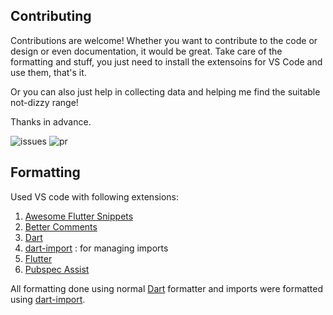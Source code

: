 ## Contributing
Contributions are welcome! Whether you want to contribute to the code or design or even documentation, it would be great. Take care of the formatting and stuff, you just need to install the extensoins for VS Code and use them, that's it.

Or you can also just help in collecting data and helping me find the suitable not-dizzy range!

Thanks in advance.

![issues](https://img.shields.io/github/issues-raw/illusion47586/dizzy) ![pr](https://img.shields.io/github/issues-pr-raw/illusion47586/dizzy)

## Formatting
Used VS code with following extensions:
1. [Awesome Flutter Snippets](https://marketplace.visualstudio.com/items?itemName=Nash.awesome-flutter-snippets)
2. [Better Comments](https://marketplace.visualstudio.com/items?itemName=aaron-bond.better-comments)
3. [Dart](https://marketplace.visualstudio.com/items?itemName=Dart-Code.dart-code)
4. [dart-import](https://marketplace.visualstudio.com/items?itemName=luanpotter.dart-import) : for managing imports
5. [Flutter](https://marketplace.visualstudio.com/items?itemName=Dart-Code.flutter)
6. [Pubspec Assist](https://marketplace.visualstudio.com/items?itemName=jeroen-meijer.pubspec-assist)

All formatting done using normal [Dart](https://marketplace.visualstudio.com/items?itemName=Dart-Code.dart-code) formatter and imports were formatted using [dart-import](https://marketplace.visualstudio.com/items?itemName=luanpotter.dart-import).
